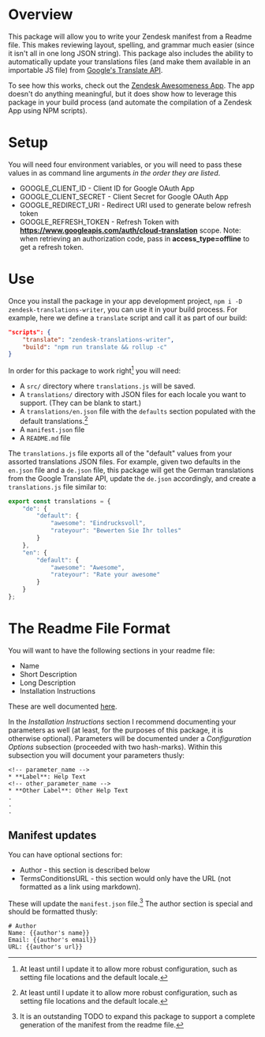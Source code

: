 # Overview
This package will allow you to write your Zendesk manifest from a Readme file. This makes reviewing layout, spelling, and grammar much easier (since it isn't all in one long JSON string). This package also includes the ability to automatically update your translations files (and make them available in an importable JS file) from [Google's Translate API](https://cloud.google.com/translate).

To see how this works, check out the [Zendesk Awesomeness App](https://github.com/3SigmaTech/zen-awesomeness). The app doesn't do anything meaningful, but it does show how to leverage this package in your build process (and automate the compilation of a Zendesk App using NPM scripts).

# Setup
You will need four environment variables, or you will need to pass these values in as command line arguments *in the order they are listed*.
* GOOGLE_CLIENT_ID - Client ID for Google OAuth App
* GOOGLE_CLIENT_SECRET - Client Secret for Google OAuth App
* GOOGLE_REDIRECT_URI - Redirect URI used to generate below refresh token
* GOOGLE_REFRESH_TOKEN - Refresh Token with **https://www.googleapis.com/auth/cloud-translation** scope. Note: when retrieving an authorization code, pass in **access_type=offline** to get a refresh token.

# Use
Once you install the package in your app development project, `npm i -D zendesk-translations-writer`, you can use it in your build process. For example, here we define a `translate` script and call it as part of our build:
```json
"scripts": {
    "translate": "zendesk-translations-writer",
    "build": "npm run translate && rollup -c"
}
```

In order for this package to work right[^todo-config] you will need:

* A `src/` directory where `translations.js` will be saved.
* A `translations/` directory with JSON files for each locale you want to support. (They can be blank to start.)
* A `translations/en.json` file with the `defaults` section populated with the default translations.[^todo-config]
* A `manifest.json` file
* A `README.md` file

The `translations.js` file exports all of the "default" values from your assorted translations JSON files. For example, given two defaults in the `en.json` file and a `de.json` file, this package will get the German translations from the Google Translate API, update the `de.json` accordingly, and create a `translations.js` file similar to:
```javascript
export const translations = {
    "de": {
        "default": {
            "awesome": "Eindrucksvoll",
            "rateyour": "Bewerten Sie Ihr tolles"
        }
    },
    "en": {
        "default": {
            "awesome": "Awesome",
            "rateyour": "Rate your awesome"
        }
    }
};
```

# The Readme File Format
You will want to have the following sections in your readme file:
* Name
* Short Description
* Long Description
* Installation Instructions

These are well documented [here](https://developer.zendesk.com/documentation/marketplace/building-a-marketplace-app/create-content/).

In the *Installation Instructions* section I recommend documenting your parameters as well (at least, for the purposes of this package, it is otherwise optional). Parameters will be documented under a *Configuration Options* subsection (proceeded with two hash-marks). Within this subsection you will document your parameters thusly:
```
<!-- parameter_name -->
* **Label**: Help Text
<!-- other_parameter_name -->
* **Other Label**: Other Help Text
.
.
.
```

## Manifest updates

You can have optional sections for:
* Author - this section is described below
* TermsConditionsURL - this section would only have the URL (not formatted as a link using markdown).

These will update the `manifest.json` file.[^todo-manifest] The author section is special and should be formatted thusly:
```
# Author
Name: {{author's name}}
Email: {{author's email}}
URL: {{author's url}}
```


[^todo-config]: At least until I update it to allow more robust configuration, such as setting file locations and the default locale.
[^todo-manifest]: It is an outstanding TODO to expand this package to support a complete generation of the manifest from the readme file.